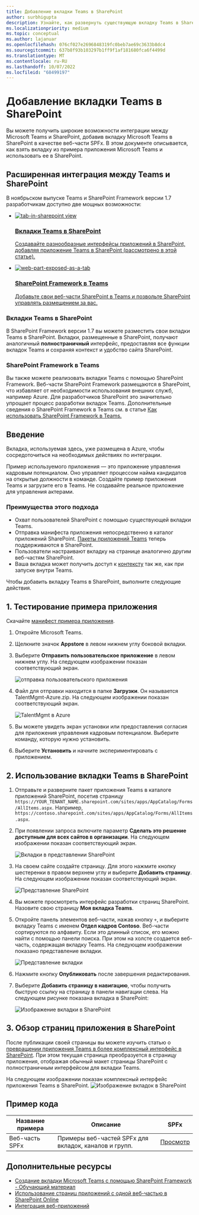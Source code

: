 ```yaml
---
title: Добавление вкладки Teams в SharePoint
author: surbhigupta
description: Узнайте, как развернуть существующую вкладку Teams в SharePoint в виде веб-части SharePoint Framework с помощью примеров кода.
ms.localizationpriority: medium
ms.topic: conceptual
ms.author: lajanuar
ms.openlocfilehash: 076cf027e2696848319fc0beb7ae69c3633b8dc4
ms.sourcegitcommit: 637b8f93b103297b1ff9f1af181680fca6f4499d
ms.translationtype: MT
ms.contentlocale: ru-RU
ms.lasthandoff: 10/07/2022
ms.locfileid: "68499197"
---
```

# <a name="add-teams-tab-to-sharepoint"></a>Добавление вкладки Teams в SharePoint

Вы можете получить широкие возможности интеграции между Microsoft Teams и SharePoint, добавив вкладку Microsoft Teams в SharePoint в качестве веб-части SPFx. В этом документе описывается, как взять вкладку из примера приложения Microsoft Teams и использовать ее в SharePoint.

## <a name="rich-integration-between-teams-and-sharepoint"></a>Расширенная интеграция между Teams и SharePoint

В ноябрьском выпуске Teams и SharePoint Framework версии 1.7 разработчикам доступно две мощных возможности:

<ul  class="panelContent cardsC">
<li>
    <a href="#introduction">
        <div class="cardSize">
            <div class="cardPadding">
                <div class="card">
                    <div class="cardImageOuter">
                        <div class="cardImage bgdAccent1">
                            <img src="~/assets/images/tabs/tabs-in-sharepoint/image084.png" alt="tab-in-sharepoint view"/>
                        </div>
                    </div>
                    <div class="cardText">
                        <h3>Вкладки Teams в SharePoint</h3>
                        <p>Создавайте разнообразные интерфейсы приложений в SharePoint, добавляя приложение Teams в SharePoint (рассмотрено в этой статье).</p>
                    </div>
                </div>
            </div>
        </div>
    </a>
</li>
<li>
    <a href="/sharepoint/dev/spfx/web-parts/get-started/using-web-part-as-ms-teams-tab">
        <div class="cardSize">
            <div class="cardPadding">
                <div class="card">
                    <div class="cardImageOuter">
                        <div class="cardImage bgdAccent1">
                            <img src="~/assets/images/tabs/tabs-in-sharepoint/SharePoint-web-part-exposed-as-a-Tab-in-Microsoft-Teams.png" alt="web-part-exposed-as-a-tab" />
                        </div>
                    </div>
                    <div class="cardText">
                        <h3>SharePoint Framework в Teams</h3>
                        <p>Добавьте свои веб-части SharePoint в Teams и позвольте SharePoint управлять размещением за вас.</p>
                    </div>
                </div>
            </div>
        </div>
    </a>
</li>
</ul>

### <a name="teams-tabs-in-sharepoint"></a>Вкладки Teams в SharePoint

В SharePoint Framework версии 1.7 вы можете разместить свои вкладки Teams в SharePoint. Вкладки, размещенные в SharePoint, получают аналогичный **полностраничный** интерфейс, предоставляя все функции вкладок Teams и сохраняя контекст и удобство сайта SharePoint.

### <a name="sharepoint-framework-in-teams"></a>SharePoint Framework в Teams

Вы также можете реализовать вкладки Teams с помощью SharePoint Framework. Веб-части SharePoint Framework размещаются в SharePoint, что избавляет от необходимости использования внешних служб, например Azure. Для разработчиков SharePoint это значительно упрощает процесс разработки вкладок Teams. Дополнительные сведения о SharePoint Framework в Teams см. в статье [Как использовать SharePoint Framework в Teams.](/sharepoint/dev/spfx/web-parts/get-started/using-web-part-as-ms-teams-tab)

## <a name="introduction"></a>Введение

Вкладка, используемая здесь, уже размещена в Azure, чтобы сосредоточиться на необходимых действиях по интеграции.

Пример используемого приложения — это приложение управления кадровым потенциалом. Оно управляет процессом найма кандидатов на открытые должности в команде. Создайте пример приложения Teams и загрузите его в Teams. Не создавайте реальное приложение для управления актерами.

### <a name="benefits-of-this-approach"></a>Преимущества этого подхода

* Охват пользователей SharePoint с помощью существующей вкладки Teams.
* Отправка манифеста приложения непосредственно в каталог приложений SharePoint. [Пакеты приложений Teams](~/concepts/build-and-test/apps-package.md) теперь поддерживаются в SharePoint.
* Пользователи настраивают вкладку на странице аналогично другим веб-частям SharePoint.
* Ваша вкладка может получить доступ к [контексту](~/tabs/how-to/access-teams-context.md) так же, как при запуске внутри Teams.

Чтобы добавить вкладку Teams в SharePoint, выполните следующие действия.

## <a name="1-test-the-sample-app"></a>1. Тестирование примера приложения

Скачайте [манифест примера приложения](https://github.com/MicrosoftDocs/msteams-docs/raw/master/msteams-platform/assets/downloads/TalentMgmt-Azure.zip).

1. Откройте Microsoft Teams.
1. Щелкните значок **Appstore** в левом нижнем углу боковой вкладки.
1. Выберите **Отправить пользовательское приложение** в левом нижнем углу. На следующем изображении показан соответствующий экран.  

    ![отправка пользовательского приложения](~/assets/images/tabs/tabs-in-sharepoint/upload-custom-app.png)

1. Файл для отправки находится в папке **Загрузки**. Он называется TalentMgmt-Azure.zip. На следующем изображении показан соответствующий экран.

    ![TalentMgmt в Azure](~/assets/images/tabs/tabs-in-sharepoint/talentmgmt-azure.png)

1. Вы можете увидеть экран установки или предоставления согласия для приложения управления кадровым потенциалом. Выберите команду, которую нужно установить.
1. Выберите **Установить** и начните экспериментировать с приложением.

## <a name="2-use-teams-tab-in-sharepoint"></a>2. Использование вкладки Teams в SharePoint

1. Отправьте и разверните пакет приложения Teams в каталоге приложений SharePoint, посетив страницу `https://YOUR_TENANT_NAME.sharepoint.com/sites/apps/AppCatalog/Forms/AllItems.aspx`. Например, `https://contoso.sharepoint.com/sites/apps/AppCatalog/Forms/AllItems.aspx`.

1. При появлении запроса включите параметр **Сделать это решение доступным для всех сайтов в организации**.
На следующем изображении показан соответствующий экран.

   ![Вкладки в представлении SharePoint](~/assets/images/tabs/tabs-in-sharepoint/image065.png)

1. На своем сайте создайте страницу. Для этого нажмите кнопку шестеренки в правом верхнем углу и выберите **Добавить страницу**.
На следующем изображении показан соответствующий экран.

   ![Представление SharePoint](~/assets/images/tabs/tabs-in-sharepoint/image066.png)

1. Вы можете просмотреть интерфейс разработки страниц SharePoint. Назовите свою страницу **Моя вкладка Teams**.

1. Откройте панель элементов веб-части, нажав кнопку `+`, и выберите вкладку Teams с именем **Отдел кадров Contoso**. Веб-части сортируются по алфавиту. Если это длинный список, его можно найти с помощью панели поиска. При этом на холсте создается веб-часть, содержащая вкладку Teams. На следующем изображении показано представление вкладки.

   ![Представление вкладки](~/assets/images/tabs/tabs-in-sharepoint/image071.png)

1. Нажмите кнопку **Опубликовать** после завершения редактирования.

1. Выберите **Добавить страницу в навигацию**, чтобы получить быструю ссылку на страницу в панели навигации слева.
На следующем рисунке показана вкладка в SharePoint:

   ![Изображение вкладки в SharePoint](~/assets/images/tabs/tabs-in-sharepoint/image073.png)

## <a name="3-explore-app-pages-in-sharepoint"></a>3. Обзор страниц приложения в SharePoint

После публикации своей страницы вы можете изучить статью о [превращении приложения Teams в более комплексный интерфейс в SharePoint](/sharepoint/dev/spfx/web-parts/single-part-app-pages). При этом текущая страница преобразуется в страницу приложения, отображая обычный макет страницы SharePoint с полностраничным интерфейсом для вкладки Teams.

На следующем изображении показан комплексный интерфейс приложения Teams в SharePoint. ![Изображение вкладок в SharePoint](~/assets/images/tabs/tabs-in-sharepoint/image085.png)

## <a name="code-sample"></a>Пример кода

| **Название примера** | **Описание** | **SPFx** |
|-----------------|-----------------|----------|
| Веб-часть SPFx | Примеры веб-частей SPFx для вкладок, каналов и групп. | [Просмотр](https://github.com/OfficeDev/Microsoft-Teams-Samples/tree/main/samples/tab-channel-group/spfx)

## <a name="see-also"></a>Дополнительные ресурсы

* [Создание вкладки Microsoft Teams с помощью SharePoint Framework - Обучающий материал](/sharepoint/dev/spfx/web-parts/get-started/using-web-part-as-ms-teams-tab)
* [Использование страниц приложений с одной веб-частью в SharePoint Online](/sharepoint/dev/spfx/web-parts/single-part-app-pages)
* [Интеграция веб-приложений](~/samples/integrate-web-apps-overview.md)
